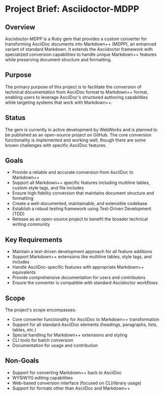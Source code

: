 # Project Brief: Asciidoctor-MDPP

## Overview
Asciidoctor-MDPP is a Ruby gem that provides a custom converter for transforming AsciiDoc documents into Markdown++ (MDPP), an enhanced variant of standard Markdown. It extends the Asciidoctor framework with specialized conversion capabilities to handle unique Markdown++ features while preserving document structure and formatting.

## Purpose
The primary purpose of this project is to facilitate the conversion of technical documentation from AsciiDoc format to Markdown++ format, enabling users to leverage AsciiDoc's structured authoring capabilities while targeting systems that work with Markdown++.

## Status
The gem is currently in active development by WebWorks and is planned to be published as an open-source project on GitHub. The core conversion functionality is implemented and working well, though there are some known challenges with specific AsciiDoc features.

## Goals
- Provide a reliable and accurate conversion from AsciiDoc to Markdown++
- Support all Markdown++ specific features including multiline tables, custom style tags, and file includes
- Ensure high fidelity conversion that maintains document structure and formatting
- Create a well-documented, maintainable, and extensible codebase
- Establish a robust testing framework using Test-Driven Development (TDD)
- Release as an open-source project to benefit the broader technical writing community

## Key Requirements
- Maintain a test-driven development approach for all feature additions
- Support Markdown++ extensions like multiline tables, style tags, and includes
- Handle AsciiDoc-specific features with appropriate Markdown++ equivalents
- Provide comprehensive documentation for users and contributors
- Ensure the converter is compatible with standard Asciidoctor workflows

## Scope
The project's scope encompasses:
- Core converter functionality for AsciiDoc to Markdown++ transformation
- Support for all standard AsciiDoc elements (headings, paragraphs, lists, tables, etc.)
- Special handling for Markdown++ extensions and styling
- CLI tools for batch conversion
- Documentation for usage and contribution

## Non-Goals
- Support for converting Markdown++ back to AsciiDoc
- WYSIWYG editing capabilities
- Web-based conversion interface (focused on CLI/library usage)
- Support for formats other than AsciiDoc and Markdown++

